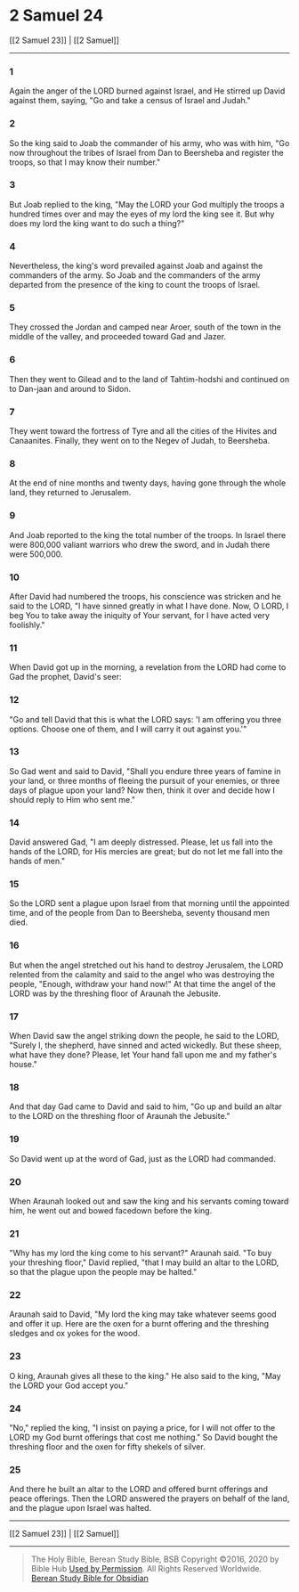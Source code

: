# 2 Samuel 24

[[2 Samuel 23]] | [[2 Samuel]]

---

### 1
Again the anger of the LORD burned against Israel, and He stirred up David against them, saying, "Go and take a census of Israel and Judah."

### 2
So the king said to Joab the commander of his army, who was with him, "Go now throughout the tribes of Israel from Dan to Beersheba and register the troops, so that I may know their number."

### 3
But Joab replied to the king, "May the LORD your God multiply the troops a hundred times over and may the eyes of my lord the king see it. But why does my lord the king want to do such a thing?"

### 4
Nevertheless, the king's word prevailed against Joab and against the commanders of the army. So Joab and the commanders of the army departed from the presence of the king to count the troops of Israel.

### 5
They crossed the Jordan and camped near Aroer, south of the town in the middle of the valley, and proceeded toward Gad and Jazer.

### 6
Then they went to Gilead and to the land of Tahtim-hodshi and continued on to Dan-jaan and around to Sidon.

### 7
They went toward the fortress of Tyre and all the cities of the Hivites and Canaanites. Finally, they went on to the Negev of Judah, to Beersheba.

### 8
At the end of nine months and twenty days, having gone through the whole land, they returned to Jerusalem.

### 9
And Joab reported to the king the total number of the troops. In Israel there were 800,000 valiant warriors who drew the sword, and in Judah there were 500,000.

### 10
After David had numbered the troops, his conscience was stricken and he said to the LORD, "I have sinned greatly in what I have done. Now, O LORD, I beg You to take away the iniquity of Your servant, for I have acted very foolishly."

### 11
When David got up in the morning, a revelation from the LORD had come to Gad the prophet, David's seer:

### 12
"Go and tell David that this is what the LORD says: 'I am offering you three options. Choose one of them, and I will carry it out against you.'"

### 13
So Gad went and said to David, "Shall you endure three years of famine in your land, or three months of fleeing the pursuit of your enemies, or three days of plague upon your land? Now then, think it over and decide how I should reply to Him who sent me."

### 14
David answered Gad, "I am deeply distressed. Please, let us fall into the hands of the LORD, for His mercies are great; but do not let me fall into the hands of men."

### 15
So the LORD sent a plague upon Israel from that morning until the appointed time, and of the people from Dan to Beersheba, seventy thousand men died.

### 16
But when the angel stretched out his hand to destroy Jerusalem, the LORD relented from the calamity and said to the angel who was destroying the people, "Enough, withdraw your hand now!" At that time the angel of the LORD was by the threshing floor of Araunah the Jebusite.

### 17
When David saw the angel striking down the people, he said to the LORD, "Surely I, the shepherd, have sinned and acted wickedly. But these sheep, what have they done? Please, let Your hand fall upon me and my father's house."

### 18
And that day Gad came to David and said to him, "Go up and build an altar to the LORD on the threshing floor of Araunah the Jebusite."

### 19
So David went up at the word of Gad, just as the LORD had commanded.

### 20
When Araunah looked out and saw the king and his servants coming toward him, he went out and bowed facedown before the king.

### 21
"Why has my lord the king come to his servant?" Araunah said. "To buy your threshing floor," David replied, "that I may build an altar to the LORD, so that the plague upon the people may be halted."

### 22
Araunah said to David, "My lord the king may take whatever seems good and offer it up. Here are the oxen for a burnt offering and the threshing sledges and ox yokes for the wood.

### 23
O king, Araunah gives all these to the king." He also said to the king, "May the LORD your God accept you."

### 24
"No," replied the king, "I insist on paying a price, for I will not offer to the LORD my God burnt offerings that cost me nothing." So David bought the threshing floor and the oxen for fifty shekels of silver.

### 25
And there he built an altar to the LORD and offered burnt offerings and peace offerings. Then the LORD answered the prayers on behalf of the land, and the plague upon Israel was halted.

---

[[2 Samuel 23]] | [[2 Samuel]]

---

> The Holy Bible, Berean Study Bible, BSB
> Copyright &copy;2016, 2020 by Bible Hub
> [Used by Permission](https://berean.bible/terms.htm). All Rights Reserved Worldwide.
> [Berean Study Bible for Obsidian](https://github.com/gapmiss/berean-study-bible-for-obsidian)

